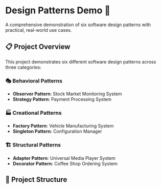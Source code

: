 # Design Patterns Demo 🎯

A comprehensive demonstration of six software design patterns with practical, real-world use cases.

## 📋 Project Overview

This project demonstrates six different software design patterns across three categories:

### 🎭 Behavioral Patterns
- **Observer Pattern**: Stock Market Monitoring System
- **Strategy Pattern**: Payment Processing System

### 🏭 Creational Patterns  
- **Factory Pattern**: Vehicle Manufacturing System
- **Singleton Pattern**: Configuration Manager

### 🏗️ Structural Patterns
- **Adapter Pattern**: Universal Media Player System
- **Decorator Pattern**: Coffee Shop Ordering System

## 📁 Project Structure

